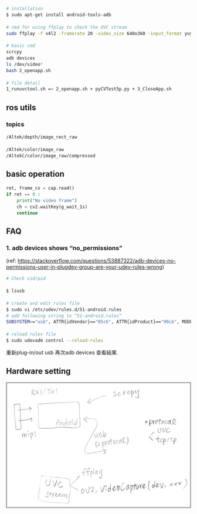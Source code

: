 
```sh
# installation
$ sudo apt-get install android-tools-adb

# cmd for using ffplay to check the UVC stream
sudo ffplay -f v4l2 -framerate 20 -video_size 640x360 -input_format yuyv422 -i /dev/video0

# basic cmd
scrcpy
adb devices
ls /dev/video*
bash 2_openapp.sh

# file detail
1_runuvctool.sh => 2_openapp.sh + pyCVTest5p.py + 3_CloseApp.sh
```

## ros utils
### topics
```bash
/Altek/depth/image_rect_raw

/Altek/color/image_raw
/AltekC/color/image_raw/compressed
```

## basic operation
```python
ret, frame_cv = cap.read()
if ret == 0 :
    print("No video frame")
    ch = cv2.waitKey(g_wait_1s)
    continue
```

## FAQ
### 1. adb devices shows “no_permissions”
(ref: https://stackoverflow.com/questions/53887322/adb-devices-no-permissions-user-in-plugdev-group-are-your-udev-rules-wrong)

```bash
# Check vid/pid

$ lsusb

# create and edit rules file
$ sudo vi /etc/udev/rules.d/51-android.rules
# add following string to “51-android.rules”
SUBSYSTEM=="usb", ATTR{idVendor}=="05c6", ATTR{idProduct}=="90cb", MODE="0666", GROUP="plugdev"

# reload rules file
$ sudo udevadm control --reload-rules
```
重新plug-in/out usb
再次adb devices 查看結果.


## Hardware setting
![](https://github.com/Leohsieh57/altek_ros/blob/master/image/setting.jpg)
